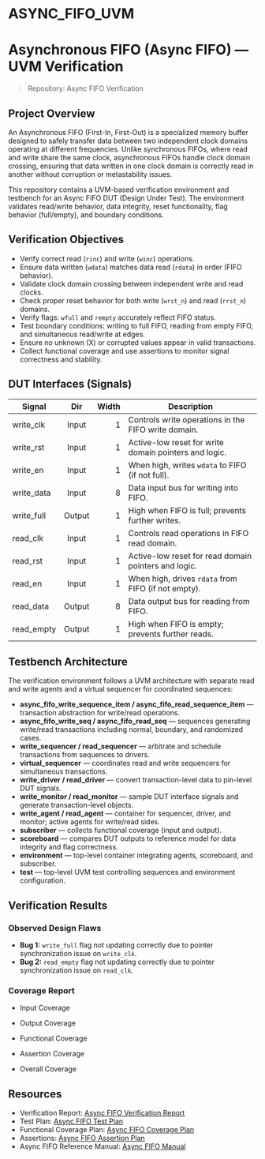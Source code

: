 # ASYNC_FIFO_UVM
# Asynchronous FIFO (Async FIFO) — UVM Verification

> Repository: Async FIFO Verification

## Project Overview

An Asynchronous FIFO (First-In, First-Out) is a specialized memory buffer designed to safely transfer data between two independent clock domains operating at different frequencies. Unlike synchronous FIFOs, where read and write share the same clock, asynchronous FIFOs handle clock domain crossing, ensuring that data written in one clock domain is correctly read in another without corruption or metastability issues.

This repository contains a UVM-based verification environment and testbench for an Async FIFO DUT (Design Under Test). The environment validates read/write behavior, data integrity, reset functionality, flag behavior (full/empty), and boundary conditions.

## Verification Objectives

* Verify correct read (`rinc`) and write (`winc`) operations.  
* Ensure data written (`wdata`) matches data read (`rdata`) in order (FIFO behavior).  
* Validate clock domain crossing between independent write and read clocks.  
* Check proper reset behavior for both write (`wrst_n`) and read (`rrst_n`) domains.  
* Verify flags: `wfull` and `rempty` accurately reflect FIFO status.  
* Test boundary conditions: writing to full FIFO, reading from empty FIFO, and simultaneous read/write at edges.  
* Ensure no unknown (X) or corrupted values appear in valid transactions.  
* Collect functional coverage and use assertions to monitor signal correctness and stability.

## DUT Interfaces (Signals)

| Signal       | Dir    | Width | Description |
| ------------ | :----: | ----: | ----------- |
| write_clk    | Input  | 1     | Controls write operations in the FIFO write domain. |
| write_rst    | Input  | 1     | Active-low reset for write domain pointers and logic. |
| write_en     | Input  | 1     | When high, writes `wdata` to FIFO (if not full). |
| write_data   | Input  | 8     | Data input bus for writing into FIFO. |
| write_full   | Output | 1     | High when FIFO is full; prevents further writes. |
| read_clk     | Input  | 1     | Controls read operations in FIFO read domain. |
| read_rst     | Input  | 1     | Active-low reset for read domain pointers and logic. |
| read_en      | Input  | 1     | When high, drives `rdata` from FIFO (if not empty). |
| read_data    | Output | 8     | Data output bus for reading from FIFO. |
| read_empty   | Output | 1     | High when FIFO is empty; prevents further reads. |

## Testbench Architecture

The verification environment follows a UVM architecture with separate read and write agents and a virtual sequencer for coordinated sequences:

* **async_fifo_write_sequence_item / async_fifo_read_sequence_item** — transaction abstraction for write/read operations.  
* **async_fifo_write_seq / async_fifo_read_seq** — sequences generating write/read transactions including normal, boundary, and randomized cases.  
* **write_sequencer / read_sequencer** — arbitrate and schedule transactions from sequences to drivers.  
* **virtual_sequencer** — coordinates read and write sequencers for simultaneous transactions.  
* **write_driver / read_driver** — convert transaction-level data to pin-level DUT signals.  
* **write_monitor / read_monitor** — sample DUT interface signals and generate transaction-level objects.  
* **write_agent / read_agent** — container for sequencer, driver, and monitor; active agents for write/read sides.  
* **subscriber** — collects functional coverage (input and output).  
* **scoreboard** — compares DUT outputs to reference model for data integrity and flag correctness.  
* **environment** — top-level container integrating agents, scoreboard, and subscriber.  
* **test** — top-level UVM test controlling sequences and environment configuration.  

## Verification Results

### Observed Design Flaws

* **Bug 1:** `write_full` flag not updating correctly due to pointer synchronization issue on `write_clk`.  
* **Bug 2:** `read_empty` flag not updating correctly due to pointer synchronization issue on `read_clk`.  

### Coverage Report

- Input Coverage  

- Output Coverage  

- Functional Coverage  

- Assertion Coverage  

- Overall Coverage  

## Resources

- Verification Report: [Async FIFO Verification Report](#)  
- Test Plan: [Async FIFO Test Plan](#)  
- Functional Coverage Plan: [Async FIFO Coverage Plan](#)  
- Assertions: [Async FIFO Assertion Plan](#)  
- Async FIFO Reference Manual: [Async FIFO Manual](#)
